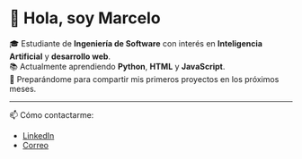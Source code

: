 # 👋 Hola, soy Marcelo

🎓 Estudiante de **Ingeniería de Software** con interés en **Inteligencia Artificial** y **desarrollo web**.  
📚 Actualmente aprendiendo **Python**, **HTML** y **JavaScript**.  
🚀 Preparándome para compartir mis primeros proyectos en los próximos meses.

---
📫 Cómo contactarme:  
- [LinkedIn](linkedin.com/in/marcelo-terán-alvarado-a546ab37a)
- [Correo](marcelo.teran29@gmail.com)
